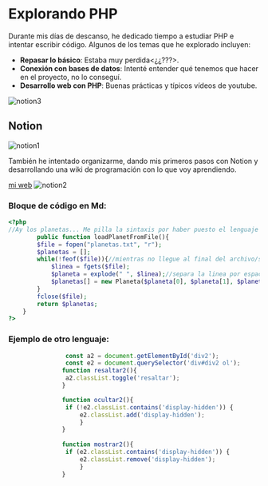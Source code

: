 # Explorando PHP

Durante mis días de descanso, he dedicado tiempo a estudiar PHP e intentar escribir código. Algunos de los temas que he explorado incluyen:

- **Repasar lo básico**: Estaba muy perdida<¿¿???>.
- **Conexión con bases de datos**: Intenté entender qué tenemos que hacer en el proyecto, no lo conseguí.
- **Desarrollo web con PHP**: Buenas prácticas y típicos vídeos de youtube.

![notion3](img/notion3.png)

## Notion

![notion1](img/notion1.png)

También he intentado organizarme, dando mis primeros pasos con Notion y desarrollando una wiki de programación con lo que voy aprendiendo.

[mi web](https://https://www.notion.so/Wiki-de-programaci-n-1cf2c133a0ee4155907f022d9fcf3315/)
![notion2](img/notion2.png)

### Bloque de código en Md:

```php
<?php 
//Ay los planetas... Me pilla la sintaxis por haber puesto el lenguaje tras el triple backtick.
        public function loadPlanetFromFile(){
        $file = fopen("planetas.txt", "r");
        $planetas = [];
        while(!feof($file)){//mientras no llegue al final del archivo/siga abierto es el feof
            $linea = fgets($file);
            $planeta = explode(" ", $linea);//separa la linea por espacios y lo guarda en un array
            $planetas[] = new Planeta($planeta[0], $planeta[1], $planeta[2], $planeta[3]);
        }
        fclose($file);
        return $planetas;
    }
?>
```

### Ejemplo de otro lenguaje:

```javascript
                const a2 = document.getElementById('div2');
                const e2 = document.querySelector('div#div2 ol');
               function resaltar2(){
                a2.classList.toggle('resaltar');
               }

               function ocultar2(){
                if (!e2.classList.contains('display-hidden')) {
                    e2.classList.add('display-hidden');
                    }
               }
               
               function mostrar2(){
                if (e2.classList.contains('display-hidden')) {
                    e2.classList.remove('display-hidden');
                    }
               }
```
